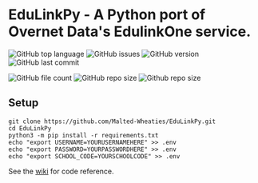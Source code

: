 # EduLinkPy - A Python port of Overnet Data's EdulinkOne service.
![GitHub top language](https://img.shields.io/github/languages/top/Malted-Wheaties/EduLinkPy)
![GitHub issues](https://img.shields.io/github/issues/Malted-Wheaties/EduLinkPy)
![GitHub version](https://img.shields.io/github/v/tag/Malted-Wheaties/EduLinkPy)
![GitHub last commit](https://img.shields.io/github/last-commit/Malted-Wheaties/EduLinkPy)

![GitHub file count](https://img.shields.io/github/directory-file-count/Malted-Wheaties/EduLinkPy)
![GitHub repo size](https://img.shields.io/github/repo-size/Malted-Wheaties/EduLinkPy)
![Github repo size](https://img.shields.io/tokei/lines/github/Malted-Wheaties/EduLinkPy)

## Setup 
```
git clone https://github.com/Malted-Wheaties/EduLinkPy.git
cd EduLinkPy
python3 -m pip install -r requirements.txt
echo "export USERNAME=YOURUSERNAMEHERE" >> .env
echo "export PASSWORD=YOURPASSWORDHERE" >> .env
echo "export SCHOOL_CODE=YOURSCHOOLCODE" >> .env
```


See the [wiki](https://github.com/Malted-Wheaties/EduLinkPy/wiki) for code reference.
